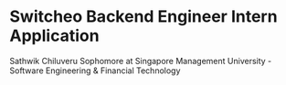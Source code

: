 # Switcheo Backend Engineer Intern Application 

Sathwik Chiluveru
Sophomore at Singapore Management University - Software Engineering & Financial Technology
